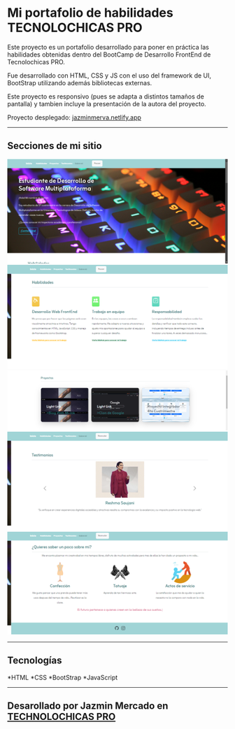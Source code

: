 # Mi portafolio de habilidades TECNOLOCHICAS PRO

Este proyecto es un portafolio desarrollado para poner en práctica las habilidades obtenidas dentro del BootCamp de Desarrollo FrontEnd de Tecnolochicas PRO.

Fue desarrollado con HTML, CSS y JS con el uso del framework de UI, BootStrap utilizando además bibliotecas externas.

Este proyecto es responsivo (pues se adapta a distintos tamaños de pantalla) y tambien incluye la presentación de la autora del proyecto.

Proyecto desplegado: [jazminmerva.netlify.app](https://jazminmerva.netlify.app/ "https://jazminmerva.netlify.app")

---

## Secciones de mi sitio

![Presentación](assets/presentacion.png)
![Habilidades](assets/habilidades.png)
![Proyectos](assets/proyectos.png)
![Testimonios](assets/testimonios.png)
![Sobre mí | Contacto](assets/sobremi.png)

---

## Tecnologías

*HTML
*CSS
*BootStrap
*JavaScript

---

## Desarollado por Jazmin Mercado en [TECHNOLOCHICAS PRO](https://tecnolochicas.mx/)
